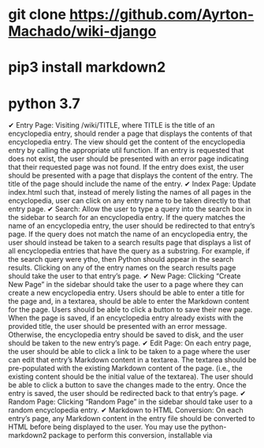 # git clone https://github.com/Ayrton-Machado/wiki-django
# pip3 install markdown2
# python 3.7

✔  Entry Page: Visiting /wiki/TITLE, where TITLE is the title of an encyclopedia entry, should render a page that displays the contents of that encyclopedia entry.
        The view should get the content of the encyclopedia entry by calling the appropriate util function.
        If an entry is requested that does not exist, the user should be presented with an error page indicating that their requested page was not found.
        If the entry does exist, the user should be presented with a page that displays the content of the entry. The title of the page should include the name of the entry.
✔  Index Page: Update index.html such that, instead of merely listing the names of all pages in the encyclopedia, user can click on any entry name to be taken directly to that entry page.
✔  Search: Allow the user to type a query into the search box in the sidebar to search for an encyclopedia entry.
        If the query matches the name of an encyclopedia entry, the user should be redirected to that entry’s page.
        If the query does not match the name of an encyclopedia entry, the user should instead be taken to a search results page that displays a list of all encyclopedia entries that have the query as a substring. For example, if the search query were ytho, then Python should appear in the search results.
        Clicking on any of the entry names on the search results page should take the user to that entry’s page.
✔  New Page: Clicking “Create New Page” in the sidebar should take the user to a page where they can create a new encyclopedia entry.
        Users should be able to enter a title for the page and, in a textarea, should be able to enter the Markdown content for the page.
        Users should be able to click a button to save their new page.
        When the page is saved, if an encyclopedia entry already exists with the provided title, the user should be presented with an error message.
        Otherwise, the encyclopedia entry should be saved to disk, and the user should be taken to the new entry’s page.
✔  Edit Page: On each entry page, the user should be able to click a link to be taken to a page where the user can edit that entry’s Markdown content in a textarea.
        The textarea should be pre-populated with the existing Markdown content of the page. (i.e., the existing content should be the initial value of the textarea).
        The user should be able to click a button to save the changes made to the entry.
        Once the entry is saved, the user should be redirected back to that entry’s page.
✔  Random Page: Clicking “Random Page” in the sidebar should take user to a random encyclopedia entry.
✔  Markdown to HTML Conversion: On each entry’s page, any Markdown content in the entry file should be converted to HTML before being displayed to the user. You may use the python-markdown2 package to perform this conversion, installable via 
